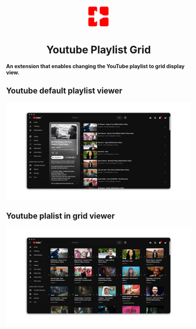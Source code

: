<br>

<div align="center">
    <img src="./icons/icon128.png" width="64"/>
    <h1 align="center">Youtube Playlist Grid</h1>
</div>

<strong>An extension that enables changing the YouTube playlist to grid display view.</strong>

## Youtube default playlist viewer
![DefaultDisplay](./docs/defaultDisplay.png)

## Youtube plalist in grid viewer
![GridDisplay](./docs/gridDisplay.png)